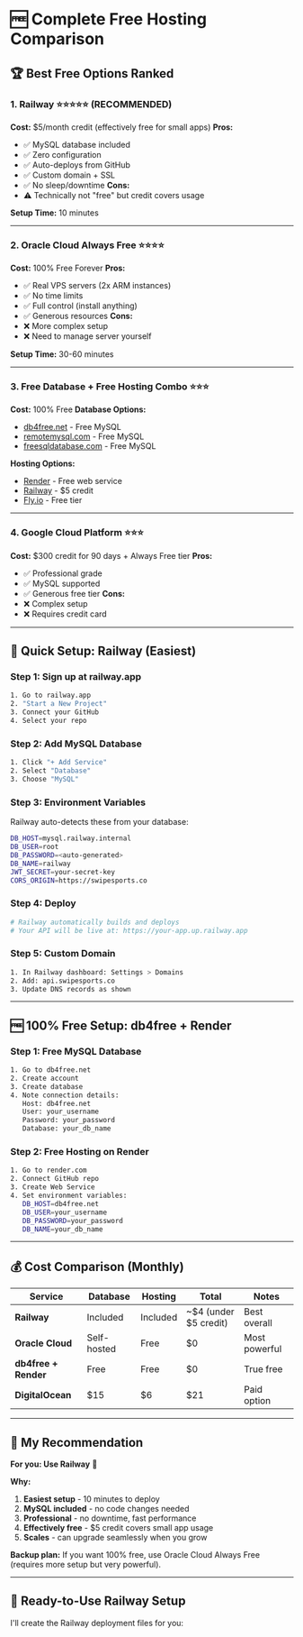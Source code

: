 # 🆓 Complete Free Hosting Comparison

## 🏆 **Best Free Options Ranked**

### 1. **Railway** ⭐⭐⭐⭐⭐ (RECOMMENDED)
**Cost:** $5/month credit (effectively free for small apps)
**Pros:**
- ✅ MySQL database included
- ✅ Zero configuration
- ✅ Auto-deploys from GitHub
- ✅ Custom domain + SSL
- ✅ No sleep/downtime
**Cons:**
- ⚠️ Technically not "free" but credit covers usage

**Setup Time:** 10 minutes

---

### 2. **Oracle Cloud Always Free** ⭐⭐⭐⭐
**Cost:** 100% Free Forever
**Pros:**
- ✅ Real VPS servers (2x ARM instances)
- ✅ No time limits
- ✅ Full control (install anything)
- ✅ Generous resources
**Cons:**
- ❌ More complex setup
- ❌ Need to manage server yourself

**Setup Time:** 30-60 minutes

---

### 3. **Free Database + Free Hosting Combo** ⭐⭐⭐
**Cost:** 100% Free
**Database Options:**
- [db4free.net](https://db4free.net) - Free MySQL
- [remotemysql.com](https://remotemysql.com) - Free MySQL
- [freesqldatabase.com](https://freesqldatabase.com) - Free MySQL

**Hosting Options:**
- [Render](https://render.com) - Free web service
- [Railway](https://railway.app) - $5 credit
- [Fly.io](https://fly.io) - Free tier

---

### 4. **Google Cloud Platform** ⭐⭐⭐
**Cost:** $300 credit for 90 days + Always Free tier
**Pros:**
- ✅ Professional grade
- ✅ MySQL supported
- ✅ Generous free tier
**Cons:**
- ❌ Complex setup
- ❌ Requires credit card

---

## 🚀 **Quick Setup: Railway (Easiest)**

### Step 1: Sign up at railway.app
```bash
1. Go to railway.app
2. "Start a New Project"
3. Connect your GitHub
4. Select your repo
```

### Step 2: Add MySQL Database  
```bash
1. Click "+ Add Service"
2. Select "Database"
3. Choose "MySQL"
```

### Step 3: Environment Variables
Railway auto-detects these from your database:
```bash
DB_HOST=mysql.railway.internal
DB_USER=root  
DB_PASSWORD=<auto-generated>
DB_NAME=railway
JWT_SECRET=your-secret-key
CORS_ORIGIN=https://swipesports.co
```

### Step 4: Deploy
```bash
# Railway automatically builds and deploys
# Your API will be live at: https://your-app.up.railway.app
```

### Step 5: Custom Domain
```bash
1. In Railway dashboard: Settings > Domains
2. Add: api.swipesports.co
3. Update DNS records as shown
```

---

## 🆓 **100% Free Setup: db4free + Render**

### Step 1: Free MySQL Database
```bash
1. Go to db4free.net
2. Create account
3. Create database
4. Note connection details:
   Host: db4free.net
   User: your_username  
   Password: your_password
   Database: your_db_name
```

### Step 2: Free Hosting on Render
```bash
1. Go to render.com
2. Connect GitHub repo
3. Create Web Service
4. Set environment variables:
   DB_HOST=db4free.net
   DB_USER=your_username
   DB_PASSWORD=your_password
   DB_NAME=your_db_name
```

---

## 💰 **Cost Comparison (Monthly)**

| Service | Database | Hosting | Total | Notes |
|---------|----------|---------|-------|-------|
| **Railway** | Included | Included | ~$4 (under $5 credit) | Best overall |
| **Oracle Cloud** | Self-hosted | Free | $0 | Most powerful |
| **db4free + Render** | Free | Free | $0 | True free |
| **DigitalOcean** | $15 | $6 | $21 | Paid option |

---

## 🎯 **My Recommendation**

**For you: Use Railway** 🚂

**Why:**
1. **Easiest setup** - 10 minutes to deploy
2. **MySQL included** - no code changes needed
3. **Professional** - no downtime, fast performance  
4. **Effectively free** - $5 credit covers small app usage
5. **Scales** - can upgrade seamlessly when you grow

**Backup plan:** If you want 100% free, use Oracle Cloud Always Free (requires more setup but very powerful).

---

## 🔧 **Ready-to-Use Railway Setup**

I'll create the Railway deployment files for you:
